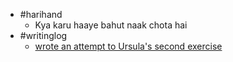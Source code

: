 - #harihand
	- Kya karu haaye bahut naak chota hai
- #writinglog
	- [wrote an attempt to Ursula's second exercise](https://docs.google.com/document/d/1RQ1IbaW_V-AUqkq2e_UKQpmNBQUA430pB4s3kQZo3-c/edit?tab=t.0#heading=h.3kkglkx8gt6e)